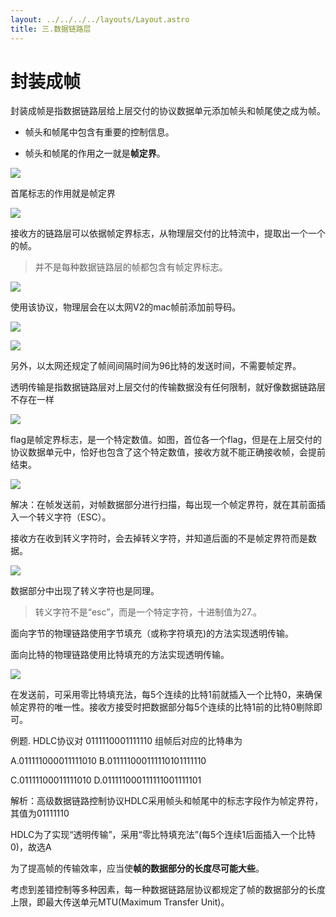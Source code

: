 ```yaml
---
layout: ../../../../layouts/Layout.astro
title: 三.数据链路层
---
```


# 封装成帧

封装成帧是指数据链路层给上层交付的协议数据单元添加帧头和帧尾使之成为帧。

- 帧头和帧尾中包含有重要的控制信息。

- 帧头和帧尾的作用之一就是**帧定界**。

![](https://img.0pt.icu/computernet/3-2/3-2-1.png)

首尾标志的作用就是帧定界

![](https://img.0pt.icu/computernet/3-2/3-2-2.png)

接收方的链路层可以依据帧定界标志，从物理层交付的比特流中，提取出一个一个的帧。

> 并不是每种数据链路层的帧都包含有帧定界标志。

![](https://img.0pt.icu/computernet/3-2/3-2-3.png)

使用该协议，物理层会在以太网V2的mac帧前添加前导码。

![](https://img.0pt.icu/computernet/3-2/3-2-4.png)



![](https://img.0pt.icu/computernet/3-2/3-2-5.png)

另外，以太网还规定了帧间间隔时间为96比特的发送时间，不需要帧定界。



透明传输是指数据链路层对上层交付的传输数据没有任何限制，就好像数据链路层不存在一样

![](https://img.0pt.icu/computernet/3-2/3-2-6.png)

flag是帧定界标志，是一个特定数值。如图，首位各一个flag，但是在上层交付的协议数据单元中，恰好也包含了这个特定数值，接收方就不能正确接收帧，会提前结束。

![](https://img.0pt.icu/computernet/3-2/3-2-7.png)

解决：在帧发送前，对帧数据部分进行扫描，每出现一个帧定界符，就在其前面插入一个转义字符（ESC）。

接收方在收到转义字符时，会去掉转义字符，并知道后面的不是帧定界符而是数据。

![](https://img.0pt.icu/computernet/3-2/3-2-8.png)

数据部分中出现了转义字符也是同理。

> 转义字符不是“esc”，而是一个特定字符，十进制值为27.。

面向字节的物理链路使用字节填充（或称字符填充)的方法实现透明传输。

面向比特的物理链路使用比特填充的方法实现透明传输。

![](https://img.0pt.icu/computernet/3-2/3-2-9.png)

在发送前，可采用零比特填充法，每5个连续的比特1前就插入一个比特0，来确保帧定界符的唯一性。接收方接受时把数据部分每5个连续的比特1前的比特0剔除即可。

例题. HDLC协议对 0111110001111110 组帧后对应的比特串为

A.011111000011111010  B.011111000111110101111110  

C.01111100011111010  D.011111000111111001111101

解析：高级数据链路控制协议HDLC采用帧头和帧尾中的标志字段作为帧定界符，其值为01111110

HDLC为了实现“透明传输”，采用“零比特填充法”(每5个连续1后面插入一个比特0)，故选A



为了提高帧的传输效率，应当使**帧的数据部分的长度尽可能大些**。

考虑到差错控制等多种因素，每一种数据链路层协议都规定了帧的数据部分的长度上限，即最大传送单元MTU(Maximum Transfer Unit)。

